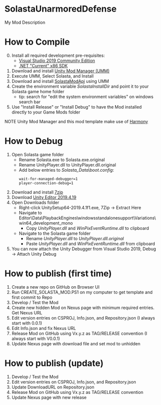 # SolastaUnarmoredDefense

My Mod Description

# How to Compile

0. Install all required development pre-requisites:
	- [Visual Studio 2019 Community Edition](https://visualstudio.microsoft.com/downloads/)
	- [.NET "Current" x86 SDK](https://dotnet.microsoft.com/download/visual-studio-sdks)
1. Download and install [Unity Mod Manager (UMM)](https://www.nexusmods.com/site/mods/21)
2. Execute UMM, Select Solasta, and Install
3. Download and install [SolastaModApi](https://www.nexusmods.com/solastacrownofthemagister/mods/48) using UMM
4. Create the environment variable *SolastaInstallDir* and point it to your Solasta game home folder
	- tip: search for "edit the system environment variables" on windows search bar
5. Use "Install Release" or "Install Debug" to have the Mod installed directly to your Game Mods folder

NOTE Unity Mod Manager and this mod template make use of [Harmony](https://go.microsoft.com/fwlink/?linkid=874338)

# How to Debug

1. Open Solasta game folder
	* Rename Solasta.exe to Solasta.exe.original
	* Rename UnityPlayer.dll to UnityPlayer.dll.original
	* Add below entries to *Solasta_Data\boot.config*:
		```
		wait-for-managed-debugger=1
		player-connection-debug=1
		```
2. Download and install [7zip](https://www.7-zip.org/a/7z1900-x64.exe)
3. Download [Unity Editor 2019.4.19](https://download.unity3d.com/download_unity/ca5b14067cec/Windows64EditorInstaller/UnitySetup64-2019.4.19f1.exe)
4. Open Downloads folder
	* Right-click UnitySetup64-2019.4.1f1.exe, 7Zip -> Extract Here
	* Navigate to Editor\Data\PlaybackEngines\windowsstandalonesupport\Variations\win64_development_mono
		* Copy *UnityPlayer.dll* and *WinPixEventRuntime.dll* to clipboard
	* Navigate to the Solasta game folder
		* Rename *UnityPlayer.dll* to *UnityPlayer.dll.original*
		* Paste *UnityPlayer.dll* and *WinPixEventRuntime.dll* from clipboard
5. You can now attach the Unity Debugger from Visual Studio 2019, Debug -> Attach Unity Debug

# How to publish (first time)

1. Create a new repo on GitHub on Browser UI
2. Run CREATE_SOLASTA_MOD.PS1 on my computer to get template and first commit to Repo
3. Develop / Test the Mod
4. Create new hidden Mod on Nexus page with minimum required entries. Get Nexus URL
5. Edit version entries on CSPROJ, Info.json, and Repository.json (I always start with 0.0.1)
6. Edit Info.json and fix Nexus URL
7. Release Mod on GitHub using Vx.y.z as TAG/RELEASE convention (I always start with V0.0.1)
8. Update Nexus page with download file and set mod to unhidden

# How to publish (update)

1. Develop / Test the Mod
2. Edit version entries on CSPROJ, Info.json, and Repository.json
3. Update DownloadURL on Repository.json
4. Release Mod on GitHub using Vx.y.z as TAG/RELEASE convention
5. Update Nexus page with new release
